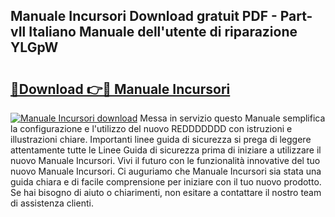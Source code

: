 ## Manuale Incursori Download gratuit PDF - Part-vIl Italiano Manuale dell'utente di riparazione YLGpW

# <h2><a href="http://dfdl0eu.blite.top/?on=Manuale+Incursori">🔗Download 👉🔴 Manuale Incursori</a></h2>

[![Manuale Incursori download](https://i.imgur.com/lujVjoI.png)](http://dfdl0eu.blite.top/?on=Manuale+Incursori)
Messa in servizio questo Manuale semplifica la configurazione e l'utilizzo del nuovo REDDDDDDD con istruzioni e illustrazioni chiare. Importanti linee guida di sicurezza si prega di leggere attentamente tutte le Linee Guida di sicurezza prima di iniziare a utilizzare il nuovo Manuale Incursori. Vivi il futuro con le funzionalità innovative del tuo nuovo Manuale Incursori. Ci auguriamo che Manuale Incursori sia stata una guida chiara e di facile comprensione per iniziare con il tuo nuovo prodotto. Se hai bisogno di aiuto o chiarimenti, non esitare a contattare il nostro team di assistenza clienti.
